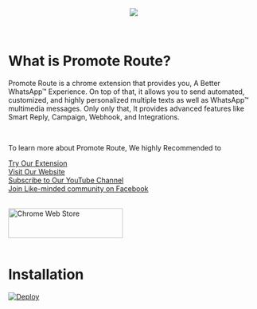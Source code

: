 </br>
</br>
<p align="center">
 <img src="https://promoteroute.com/wp-content/uploads/2022/03/Promote-Route-Logo.png" />
 </br>
 </br>
 </br>
</p>

# What is Promote Route?

Promote Route is a chrome extension that provides you, A Better WhatsApp™ Experience.
On top of that, it allows you to send automated, customized, and highly personalized multiple texts as well as WhatsApp™ multimedia messages.
Only only that, It provides advanced features like Smart Reply, Campaign, Webhook, and Integrations.

 </br>

To learn more about Promote Route, We highly Recommended to

[Try Our Extension](https://chrome.google.com/webstore/detail/promote-route-a-better-wh/lgfomefmfkpdfhndeaaikffjbfobajbg)</br>
[Visit Our Website](https://promoteroute.com)</br>
[Subscribe to Our YouTube Channel](https://www.youtube.com/c/PromoteRoute)</br>
[Join Like-minded community on Facebook](https://www.facebook.com/groups/promoteroute)</br>

</br>

<a href="https://chrome.google.com/webstore/detail/promote-route-a-better-wh/lgfomefmfkpdfhndeaaikffjbfobajbg">
<img src="https://promoteroute.com/wp-content/uploads/2022/04/Group-18335-1-e1649847827543.png" alt="Chrome Web Store" width="230" height="60">
</a>

</br>
</br>

# Installation
[![Deploy](https://www.herokucdn.com/deploy/button.svg)](https://dashboard.heroku.com/new-app?template=https://github.com/PromoteRoute/Webhook-Heroku)

